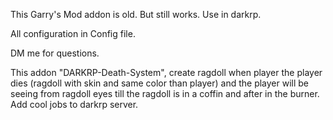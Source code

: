 This Garry's Mod addon is old. But still works. Use in darkrp.

All configuration in Config file. 

DM me for questions. 

This addon "DARKRP-Death-System", create ragdoll when player the player dies (ragdoll with skin and same color than player) and the player will be seeing from ragdoll eyes till the ragdoll is in a coffin and after in the burner. Add cool jobs to darkrp server. 
